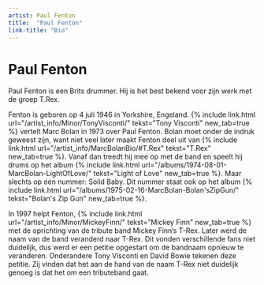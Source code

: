 ```yaml
---
artist: Paul Fenton
title:  "Paul Fenton"
link-title: "Bio"
---
```


# Paul Fenton

<span class="lead">Paul Fenton is een Brits drummer. Hij is het best bekend voor zijn werk met de groep T.Rex.</span>Fenton is geboren op 4 juli 1946 in Yorkshire, Engeland. {% include link.html url="/artist_info/Minor/TonyVisconti/" tekst="Tony Visconti" new_tab=true %} vertelt Marc Bolan in 1973 over Paul Fenton. Bolan moet onder de indruk geweest zijn, want niet veel later maakt Fenton deel uit van {% include link.html url="/artist_info/MarcBolanBio/#T.Rex" tekst="T.Rex" new_tab=true %}. Vanaf dan treedt hij mee op met de band en speelt hij drums op het album {% include link.html url="/albums/1974-08-01-MarcBolan-LightOfLove/" tekst="Light of Love" new_tab=true %}. Maar slechts op één nummer: <span class="engels">Solid Baby</span>. Dit nummer staat ook op het album {% include link.html url="/albums/1975-02-16-MarcBolan-Bolan'sZipGun/" tekst="Bolan's Zip Gun" new_tab=true %}.In 1997 helpt Fenton, {% include link.html url="/artist_info/Minor/MickeyFinn/" tekst="Mickey Finn" new_tab=true %} met de oprichting van de tribute band <span class="engels">Mickey Finn’s T-Rex</span>. Later werd de naam van de band veranderd naar <span class="engels">T-Rex</span>. Dit vonden verschillende fans niet duidelijk, dus werd er een petitie opgestart om de bandnaam opnieuw te veranderen. Onderandere Tony Visconti en David Bowie tekenen deze petitie. Zij vinden dat het aan de hand van de naam T-Rex niet duidelijk genoeg is dat het om een tributeband gaat.
